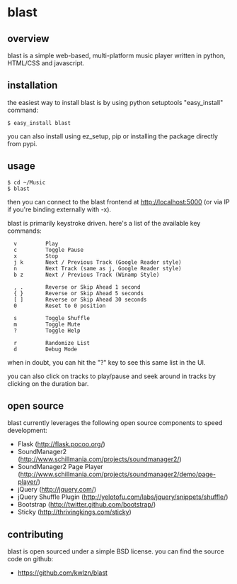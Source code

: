 blast
=====

overview
--------

blast is a simple web-based, multi-platform music player written in python, HTML/CSS and javascript.


installation
------------

the easiest way to install blast is by using python setuptools "easy_install" command:

    $ easy_install blast

you can also install using ez_setup, pip or installing the package directly from pypi. 


usage
-----

    $ cd ~/Music
    $ blast

then you can connect to the blast frontend at <http://localhost:5000> (or via IP if you're binding externally with -x).

blast is primarily keystroke driven. here's a list of the available key commands:

      v         Play
      c         Toggle Pause
      x         Stop
      j k       Next / Previous Track (Google Reader style)
      n         Next Track (same as j, Google Reader style)
      b z       Next / Previous Track (Winamp Style)
  
      , .       Reverse or Skip Ahead 1 second
      { }       Reverse or Skip Ahead 5 seconds
      [ ]       Reverse or Skip Ahead 30 seconds
      0         Reset to 0 position

      s         Toggle Shuffle
      m         Toggle Mute
      ?         Toggle Help

      r         Randomize List
      d         Debug Mode

when in doubt, you can hit the "?" key to see this same list in the UI.

you can also click on tracks to play/pause and seek around in tracks by clicking on the duration bar.


open source
-----------

blast currently leverages the following open source components to speed development:

 - Flask (http://flask.pocoo.org/)
 - SoundManager2 (http://www.schillmania.com/projects/soundmanager2/)
 - SoundManager2 Page Player (http://www.schillmania.com/projects/soundmanager2/demo/page-player/)
 - jQuery (http://jquery.com/)
 - jQuery Shuffle Plugin (http://yelotofu.com/labs/jquery/snippets/shuffle/)
 - Bootstrap (http://twitter.github.com/bootstrap/)
 - Sticky (http://thrivingkings.com/sticky)


contributing
------------

blast is open sourced under a simple BSD license. you can find the source code on github:

 - <https://github.com/kwlzn/blast>
